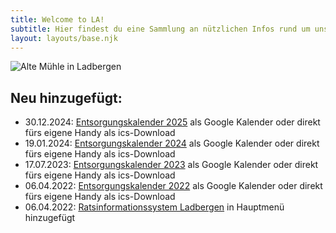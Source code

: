 ```yaml
---
title: Welcome to LA!
subtitle: Hier findest du eine Sammlung an nützlichen Infos rund um unsere Gemeinde Ladbergen.
layout: layouts/base.njk
---
```

<div class="responsiveImg">
  <img alt="Alte Mühle in Ladbergen" src="/images/ladbergen_alte_muehle.jpg" />
</div>

## Neu hinzugefügt:

- 30.12.2024: [Entsorgungskalender 2025](/entsorgungskalender) als Google Kalender oder direkt fürs eigene Handy als ics-Download
- 19.01.2024: [Entsorgungskalender 2024](/entsorgungskalender) als Google Kalender oder direkt fürs eigene Handy als ics-Download
- 17.07.2023: [Entsorgungskalender 2023](/entsorgungskalender) als Google Kalender oder direkt fürs eigene Handy als ics-Download
- 06.04.2022: [Entsorgungskalender 2022](/entsorgungskalender) als Google Kalender oder direkt fürs eigene Handy als ics-Download
- 06.04.2022: [Ratsinformationssystem Ladbergen](https://ratsinfo.mein-ladbergen.de) in Hauptmenü hinzugefügt
